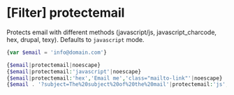 # [Filter] protectemail

Protects email with different methods (javascript/js, javascript_charcode, hex, drupal, texy). 
Defaults to `javascript` mode.

```php
{var $email = 'info@domain.com'}

{$email|protectemail|noescape}
{$email|protectemail:'javascript'|noescape}
{$email|protectemail:'hex','Email me','class="mailto-link"'|noescape}
{$email . '?subject=The%20subject%20of%20the%20mail'|protectemail:'js','Email me','class="button"'|noescape}
```